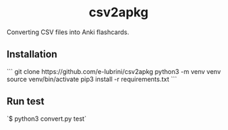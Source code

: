 <h1 align="center">csv2apkg</h1> 
Converting CSV files into Anki flashcards.

<h2>Installation</h2>
```
git clone https://github.com/e-lubrini/csv2apkg
python3 -m venv venv
source venv/bin/activate
pip3 install -r requirements.txt
```
<h2>Run test</h2>
`$ python3 convert.py test`
